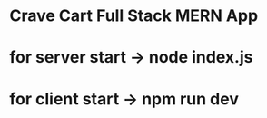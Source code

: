 # Crave Cart Full Stack MERN App
# for server start -> node index.js
# for client start -> npm run dev
